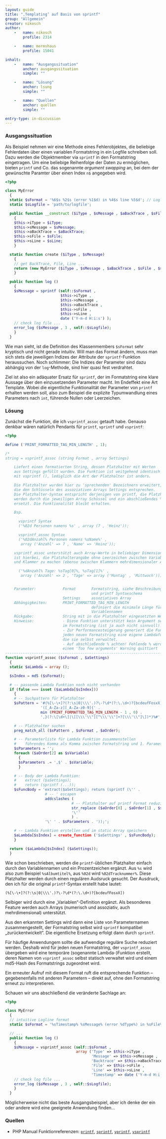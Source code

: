 ```yaml
---
layout: guide
title: "‚Templating‘ auf Basis von sprintf"
group: "Allgemein"
creator: nikosch
author:
    -   name: nikosch
        profile: 2314

    -   name: mermshaus
        profile: 15041

inhalt:
    -   name: "Ausgangssituation"
        anchor: ausgangssituation
        simple: ""

    -   name: "Lösung"
        anchor: lsung
        simple: ""

    -   name: "Quellen"
        anchor: quellen
        simple: ""

entry-type: in-discussion
---
```


### Ausgangssituation

Als Beispiel nehmen wir eine Methode eines Fehlerobjektes, die beliebige
Fehlerdaten über einen variablen Formatstring in ein Logfile schreiben soll.
Dazu werden die Objektmember via `sprintf` in den Formatstring eingetragen. Um
eine beliebige Reihenfolge der Daten zu ermöglichen, bieten `printf` und Co.
das sogenannte *argument swapping* an, bei dem der gewünschte Paramter über
einen Index `n$` angegeben wird.

~~~ php
<?php

class MyError
  {
  static $sFormat = '%6$s %2$s (error %1$d) in %4$s line %5$d'; // Logline format, swapped arguments
  static $sLogfile = 'path/to/logfile';

  public function __construct ($iType , $sMessage , $aBackTrace , $sFile , $sLine)
    {
    $this->iType = $iType;
    $this->sMessage = $sMessage;
    $this->aBackTrace = $aBackTrace;
    $this->sFile = $sFile;
    $this->sLine = $sLine;
    }

  static function create ($iType , $sMessage)
    {
    // get BackTrace, File, Line ...
    return (new MyError ($iType , $sMessage , $aBackTrace , $sFile , $sLine));
    }

  public function log ()
    {
    $sMessage = sprintf (self::$sFormat ,
                         $this->iType ,
                         $this->sMessage ,
                         $this->aBackTrace ,
                         $this->sFile ,
                         $this->sLine ,
                         date ('Y-m-d H:i:s') );
    // check log file ...
    error_log ($sMessage , 3 , self::$sLogfile);
    }
  }
~~~

Wie man sieht, ist die Definition des Klassenmembers `$sFormat` sehr kryptisch
und nicht gerade intuitiv. Will man das Format ändern, muss man sich stets die
jeweiligen Indizes der Attribute der `sprintf`-Funktion heraussuchen. Noch
schlimmer: Die Indizes der Parameter sind dazu abhängig von der `log`-Methode,
sind hier quasi fest verdrahtet.

Ziel ist also ein adäquater Ersatz für `sprintf`, der im Formatstring eine
klare Aussage über den einzusetzenden Parameter macht. Im Endeffekt eine Art
Template. Wobei die eigentliche Funktionalität der Parameter von `printf`
erhalten werden soll, also zum Beispiel die explizite Typumwandlung eines
Parameters nach `int`, führende Nullen oder Leerzeichen.



### Lösung

Zunächst die Funktion, die ich `vsprintf_assoc` getauft habe. Genauso denkbar
wären natürlich Pendants für `printf`, `vprintf` und `vsprintf`:

~~~ php
<?php

define ('PRINT_FORMATTED_TAG_MIN_LENGTH' , 1);

/*
string = vsprintf_assoc (string Format , array Settings)

    Liefert einen formatierten String, dessen Platzhalter mit Werten
    aus Settings gefüllt wurden. Die Funktion ist weitgehend identisch
    mit vsprintf (), lediglich die Art der Platzhalter ist anders.

    Die Platzhalter wurden hier zu 'sprechenden' Bezeichnern erweitert,
    die den Schlüsseln des assoziativen Arrays Settings entsprechen.
    Die Platzhalter-Syntax entspricht derjenigen von printf, die Platzhalter
    werden durch die jeweiligen Array Schüssel und ein abschließendes % Zeichen
    ersetzt. Die Funktionalität bleibt erhalten.

    Bsp.

      vsprintf Syntax
      ('%02d Personen namens %s' , array (7 , 'Heinz'));

      vsprintf_assoc Syntax
      ('%02dAnzahl% Personen namens %sName%' ,
       array ('Anzahl' => 7 , 'Name' => 'Heinz'));

    vsprintf_assoc unterstützt auch Array-Werte in beliebiger Dimension. Wichtig
    ist hierbei, die Platzhalterangabe ohne Leerzeichen zwischen Variablennamen
    und Klammer zu machen (ebenso zwischen Klammern mehrdimensionaler Angaben).

      ('%dAnzahl% Tage: %sTag[0]%, %sTag[1]%' ,
       array ('Anzahl' => 2 , 'Tage' => array ('Montag' , 'Mittwoch')));


    Parameter:            Format       Formatstring, siehe Beschreibung
                                       und printf Syntaxschema
                          Settings     assoziatives Array
    Abhängigkeiten:       PRINT_FORMATTED_TAG_MIN_LENGTH
                                       definiert die minimale Länge für
                                       Variablennamen
    Rückgabe:             String mit in die Platzhalter eingesetzten Werten.
    Hinweise:             - Diese Funktion unterstützt kein Argument swapping
                          im Formatstring (ist ja auch nicht sinnvoll)!
                          - Zur Performancesteigerung generiert die Funktion für
                          jeden neuen Formatstring eine eigene Lambdafunktion,
                          die sie selbst verwaltet.
                          - Auf abschließende % achten! Fehlende % werden mit
                          einem 'Too few arguments' Warning quittiert
--------------------------------------------------------------------------- */
function vsprintf_assoc ($sFormat , $aSettings)
  {
  static $aLambda = array ();

  $sIndex = md5 ($sFormat);

  # -- passende Lambda Funktion noch nicht vorhanden
  if (false === isset ($aLambda[$sIndex]))
    {
    # -- Suchpattern für Platzhalter
    $sPattern = '#(%[\-\+]?(?:\s|0|\\\'.)?\-?\d*(?:\.\d+)?[bcdeufFosxX])' .
                '([_A-Za-z][_A-Za-z0-9]{' .
                min (PRINT_FORMATTED_TAG_MIN_LENGTH - 1 , 0) .
                ',}(?:\[\d+\]|\[[\\\'\\"][^\\\'\\"]+?[\\\'\\"]\])*)%#';

    # -- Platzhalter suchen
    preg_match_all ($sPattern , $sFormat , $aOrder);

    # -- Parameterliste für Lambda Funktion zusammenstellen
    #    führendes Komma als Komma zwischen Formatstring und 1. Parameter
    $sParameters = '';
    foreach ($aOrder[2] as $sVariable)
      {
      $sParameters .= ',$' . $sVariable;
      }

    # -- Body der Lambda Funktion:
    #    extract ($aSettings);
    #    return (sprintf (...));
    $sFuncBody = 'extract($aSettings); return (sprintf (\'' .
                  # -- ' escapen
                  addcslashes (
                              # -- Platzhalter auf printf Format reduzieren
                              str_replace ($aOrder[0] , $aOrder[1] , $sFormat) ,
                              '\''
                              ) .
                  '\' ' . $sParameters . '));';

    # -- Lambda Funktion erstellen und im static Array speichern
    $aLambda[$sIndex] = create_function ('$aSettings' , $sFuncBody);
    }

  return ($aLambda[$sIndex] ($aSettings));
  }
~~~

Wie schon beschrieben, werden die `printf`-üblichen Platzhalter einfach durch
den Variablennamen und ein Prozentzeichen ergänzt. Aus `%s` wird also zum
Beispiel `%sAlbumtitel%`, aus `%02d` wird `%02dTracknummer%`. Diese Platzhalter
werden durch einen regulären Audsruck gesucht. Der Ausdruck, den ich für die
original `printf`-Syntax erstellt habe lautet:

~~~
(%[\-\+]?(?:\s|0|\\\'.)?\-?\d*(?:\.\d+)?[bcdeufFosxX])
~~~

Selbiger wird durch eine „Variablen“-Definition ergänzt. Als besonderes Feature
werden auch Arrays (numerisch und assoziativ, auch mehrdimensional)
unterstützt.

Aus den erkannten Settings wird dann eine Liste von Parameternamen
zusammengestellt, der Formatstring selbst wird `sprintf` kompatibel
„zurückentwickelt“. Die eigentliche Ersetzung erfolgt dann durch `sprintf`.

Für häufige Anwendungem sollte die aufwendige reguläre Suche reduziert werden.
Deshalb wird für jeden neuen Formatstring, der `vsprintf_assoc` übergeben wird
eine temporäre (sogenannte Lambda-)Funktion erstellt, deren Namen von
`vsprintf_assoc` selbst statisch verwaltet wird und einem md5-Hash des
Formatstrings zugeordnet wird.

Ein erneuter Aufruf mit diesem Format ruft die entsprechende Funktion –
gegebenenfalls mit anderen Parametern – direkt auf, ohne den Formatstring
erneut zu interpretieren.

Schauen wir uns abschließend die veränderte Sachlage an:

~~~ php
<?php

class MyError
  {
  // intuitive Logline format
  static $sFormat = '%sTimestamp% %sMessage% (error %dType%) in %sFile% line %dLine%';

  // ...
  public function log ()
    {
    $sMessage = vsprintf_assoc (self::$sFormat ,
                                array ('Type' => $this->iType ,
                                       'Message' => $this->sMessage ,
                                       'Backtrace' => $this->aBackTrace ,
                                       'File' => $this->sFile ,
                                       'Line' => $this->sLine ,
                                       'Timestamp' => date ('Y-m-d H:i:s')));
    // check log file ...
    error_log ($sMessage , 3 , self::$sLogfile);
    }
  }
~~~

Möglicherweise nicht das beste Ausgangsbeispiel, aber ich denke der ein oder
andere wird eine geeignete Anwendung finden…



### Quellen

* PHP Manual Funktionreferenzen: [`printf`](http://php.net/printf),
[`sprintf`](http://php.net/sprintf), [`vprintf`](http://php.net/vprintf),
[`vsprintf`](http://php.net/vsprintf)

